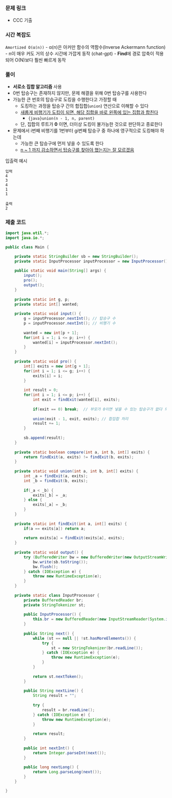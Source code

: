 ### 문제 링크 
- CCC 기출

### 시간 복잡도 
`Amortized O(α(n))`
	- α(n)은 아커만 함수의 역함수(Inverse Ackermann function)
	- n이 매우 커도 거의 상수 시간에 가깝게 동작 (chat-gpt)
	- **Find**에 경로 압축이 적용되어 O(N)보다 훨씬 빠르게 동작

### 풀이
- **서로소 집합 알고리즘** 사용
- 0번 탑승구는 존재하지 않지만, 문제 해결을 위해 0번 탑승구를 사용한다
- 가능한 큰 번호의 탑승구로 도킹을 수행한다고 가정할 때
	- 도킹하는 과정을 탑승구 간의 합집합(`union`) 연산으로 이해할 수 있다
	- <u>새롭게 비행기가 도킹이 되면, 해당 집합을 바로 왼쪽에 있는 집합과 합친다 </u>
		- `{java}union(n - 1, n, parent)`
	- 단, 집합의 루트가 **0** 이면, 더이상 도킹이 불가능한 것으로 판단하고 종료한다
- 문제에서 i번째 비행기를 1번부터 gi번째 탑승구 중 하나에 영구적으로 도킹해야 하는데
	- 가능한 큰 탑승구에 먼저 넣을 수 있도록 한다
	- <u>n ~ 1 까지 감소하면서 탑승구를 찾아야 했는지는 잘 모르겠음</u>

입출력 예시
```text
입력
4
3
4
1
1

출력
2
```

### 제출 코드
```java hl:35
import java.util.*;
import java.io.*;

public class Main {

	private static StringBuilder sb = new StringBuilder();  
	private static InputProcessor inputProcessor = new InputProcessor();  
	  
	public static void main(String[] args) {  
	    input();  
	    pro();  
	    output();  
	}  
	  
	private static int g, p;  
	private static int[] wanted;  
	  
	private static void input() {  
	    g = inputProcessor.nextInt(); // 탑승구 수  
	    p = inputProcessor.nextInt(); // 비행기 수  
	  
	    wanted = new int[p + 1];  
	    for(int i = 1; i <= p; i++) {  
	        wanted[i] = inputProcessor.nextInt();  
	    }  
	}  
	  
	private static void pro() {  
	    int[] exits = new int[g + 1];  
	    for(int i = 1; i <= g; i++) {  
	        exits[i] = i;  
	    }  
	  
	    int result = 0;  
	    for(int i = 1; i <= p; i++) {  
	        int exit = findExit(wanted[i], exits);  
	  
	        if(exit == 0) break;  // 부모가 0이면 넣을 수 있는 탑승구가 없다 의미
	        
	        union(exit - 1, exit, exits); // 합집합 처리
	        result += 1;  
	    }  
	  
	    sb.append(result);  
	}  
	  
	private static boolean compare(int a, int b, int[] exits) {  
	    return findExit(a, exits) != findExit(b, exits);  
	}  
	  
	private static void union(int a, int b, int[] exits) {  
	    int _a = findExit(a, exits);  
	    int _b = findExit(b, exits);  
	  
	    if(_a < _b) {  
	        exits[_b] = _a;  
	    } else {  
	        exits[_a] = _b;  
	    }  
	}  
	  
	private static int findExit(int a, int[] exits) {  
	    if(a == exits[a]) return a;  
	  
	    return exits[a] = findExit(exits[a], exits);  
	}  
	  
	private static void output() {  
	    try (BufferedWriter bw = new BufferedWriter(new OutputStreamWriter(System.out))) {  
	        bw.write(sb.toString());  
	        bw.flush();  
	    } catch (IOException e) {  
	        throw new RuntimeException(e);  
	    }  
	}  
	  
	private static class InputProcessor {  
	    private BufferedReader br;  
	    private StringTokenizer st;  
	  
	    public InputProcessor() {  
	        this.br = new BufferedReader(new InputStreamReader(System.in));  
	    }  
	  
	    public String next() {  
	        while (st == null || !st.hasMoreElements()) {  
	            try {  
	                st = new StringTokenizer(br.readLine());  
	            } catch (IOException e) {  
	                throw new RuntimeException(e);  
	            }  
	        }  
	  
	        return st.nextToken();  
	    }  
	  
	    public String nextLine() {  
	        String result = "";  
	  
	        try {  
	            result = br.readLine();  
	        } catch (IOException e) {  
	            throw new RuntimeException(e);  
	        }  
	  
	        return result;  
	    }  
	  
	    public int nextInt() {  
	        return Integer.parseInt(next());  
	    }  
	  
	    public long nextLong() {  
	        return Long.parseLong(next());  
	    }  
	}

}
```